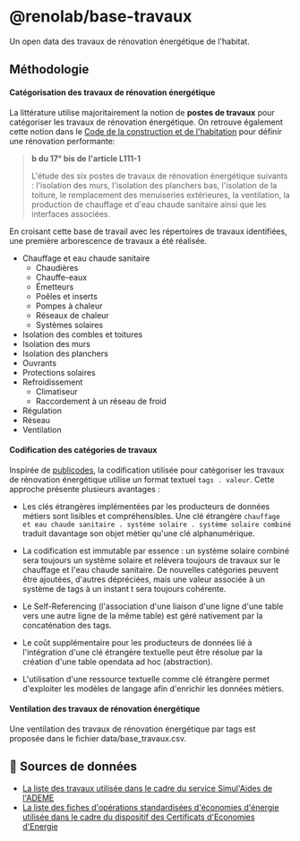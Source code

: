 # @renolab/base-travaux

Un open data des travaux de rénovation énergétique de l'habitat.

## Méthodologie

#### Catégorisation des travaux de rénovation énergétique

La littérature utilise majoritairement la notion de **postes de travaux** pour catégoriser les travaux de rénovation énergétique. On retrouve également cette notion dans le [Code de la construction et de l'habitation](https://www.legifrance.gouv.fr/codes/article_lc/LEGIARTI000043976954) pour définir une rénovation performante:

> **b du 17° bis de l'article L111-1**
>
>L'étude des six postes de travaux de rénovation énergétique suivants : l'isolation des murs, l'isolation des planchers bas, l'isolation de la toiture, le remplacement des menuiseries extérieures, la ventilation, la production de chauffage et d'eau chaude sanitaire ainsi que les interfaces associées.

En croisant cette base de travail avec les répertoires de travaux identifiées, une première arborescence de travaux a été réalisée.

- Chauffage et eau chaude sanitaire
    - Chaudières
    - Chauffe-eaux
    - Émetteurs
    - Poêles et inserts
    - Pompes à chaleur
    - Réseaux de chaleur
    - Systèmes solaires
- Isolation des combles et toitures
- Isolation des murs
- Isolation des planchers
- Ouvrants
- Protections solaires
- Refroidissement
    - Climatiseur
    - Raccordement à un réseau de froid
- Régulation
- Réseau
- Ventilation

#### Codification des catégories de travaux

Inspirée de [publicodes](https://github.com/publicodes/publicodes), la codification utilisée pour catégoriser les travaux de rénovation énergétique utilise un format textuel `tags . valeur`. Cette approche présente plusieurs avantages :

- Les clés étrangères implémentées par les producteurs de données métiers sont lisibles et compréhensibles. Une clé étrangère `chauffage et eau chaude sanitaire . système solaire . système solaire combiné` traduit davantage son objet métier qu'une clé alphanumérique.

- La codification est immutable par essence : un système solaire combiné sera toujours un système solaire et relèvera toujours de travaux sur le chauffage et l'eau chaude sanitaire. De nouvelles catégories peuvent être ajoutées, d'autres dépréciées, mais une valeur associée à un système de tags à un instant t sera toujours cohérente.

- Le Self-Referencing (l'association d'une liaison d'une ligne d'une table vers une autre ligne de la même table) est géré nativement par la concaténation des tags.

- Le coût supplémentaire pour les producteurs de données lié à l'intégration d'une clé étrangère textuelle peut être résolue par la création d'une table opendata ad hoc (abstraction). 

- L'utilisation d'une ressource textuelle comme clé étrangère permet d'exploiter les modèles de langage afin d'enrichir les données métiers.

#### Ventilation des travaux de rénovation énergétique

Une ventilation des travaux de rénovation énergétique par tags est proposée dans le fichier data/base_travaux.csv.

## 🔎 Sources de données

- [La liste des travaux utilisée dans le cadre du service Simul'Aides de l'ADEME](https://data.ademe.fr/datasets/simul'aideuros-dispositifs-travaux)
- [La liste des fiches d'opérations standardisées d'économies d'énergie utilisée dans le cadre du dispositif des Certificats d'Economies d'Energie](https://github.com/CeeConnect/repertoire)
